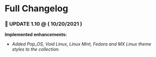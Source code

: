 # Full Changelog

### 📢 UPDATE 1.10 @ ( 10/20/2021 )

**Implemented enhancements:**
- *Added Pop_OS, Void Linux, Linux Mint, Fedora and MX Linux theme styles to the collection.*
